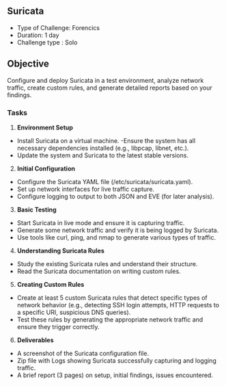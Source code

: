 
## Suricata


- Type of Challenge: Forencics
- Duration: 1 day
- Challenge type : Solo

## Objective

Configure and deploy Suricata in a test environment, analyze network traffic, create custom rules, and generate detailed reports based on your findings.


### Tasks

1. **Environment Setup**

- Install Suricata on a virtual machine.
-Ensure the system has all necessary dependencies installed (e.g., libpcap, libnet, etc.).
- Update the system and Suricata to the latest stable versions.

2. **Initial Configuration**

- Configure the Suricata YAML file (/etc/suricata/suricata.yaml).
- Set up network interfaces for live traffic capture.
- Configure logging to output to both JSON and EVE (for later analysis).

3. **Basic Testing**

- Start Suricata in live mode and ensure it is capturing traffic.
- Generate some network traffic and verify it is being logged by Suricata.
- Use tools like curl, ping, and nmap to generate various types of traffic.

4. **Understanding Suricata Rules**

- Study the existing Suricata rules and understand their structure.
- Read the Suricata documentation on writing custom rules.

5. **Creating Custom Rules**

- Create at least 5 custom Suricata rules that detect specific types of network behavior (e.g., detecting SSH login attempts, HTTP requests to a specific URI, suspicious DNS queries).
- Test these rules by generating the appropriate network traffic and ensure they trigger correctly.

6. **Deliverables**

- A screenshot of the Suricata configuration file.
- Zip file with Logs showing Suricata successfully capturing and logging traffic.
- A brief report (3 pages) on setup, initial findings, issues encountered.